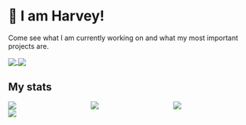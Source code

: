 # 👋 I am Harvey!

Come see what I am currently working on and what my most important projects are.

<a href="https://github.com/Gerald12344/.HarveyLanguage">
  <!-- Change the `github-readme-stats.anuraghazra1.vercel.app` to `github-readme-stats.vercel.app`  -->
  <img align="center" src="https://github-readme-stats-anuraghazra1.vercel.app/api/pin/?username=Gerald12344&repo=.Harvey&theme=dark" />
</a>
<a href="https://github.com/Gerald12344/GCSE_Machine_Learning_Neural_Network">
  <!-- Change the `github-readme-stats.anuraghazra1.vercel.app` to `github-readme-stats.vercel.app`  -->
  <img align="center" src="https://github-readme-stats-anuraghazra1.vercel.app/api/pin/?username=Gerald12344&repo=GCSE_Machine_Learning&theme=dark" />
</a>

## My stats
<div style="display: grid;grid-template-columns: auto auto auto;">
  <a href="https://github.com/Gerald12344">
    <!-- Change the `github-readme-stats.anuraghazra1.vercel.app` to `github-readme-stats.vercel.app`  -->
    <img align="center" src="https://streak-stats.demolab.com?user=Gerald12344&theme=dark" />
  </a>  

  <a href="https://github.com/Gerald12344">
    <img align="center" src="https://github-readme-stats.vercel.app/api?username=Gerald12344&show_icons=true&theme=dark&count_private=true"></img>
  </a>


  <a href="https://github.com/Gerald12344">
    <!-- Change the `github-readme-stats.anuraghazra1.vercel.app` to `github-readme-stats.vercel.app`  -->
    <img align="center" src="https://github-readme-stats.vercel.app/api/wakatime?username=Gerald12344&theme=dark&layout=compact" />
  </a>    
  <a href="https://github.com/Gerald12344" style="width:100%;height:100%">
    <!-- Change the `github-readme-stats.anuraghazra1.vercel.app` to `github-readme-stats.vercel.app`  -->
    <img align="center" src="https://github-readme-stats.vercel.app/api/top-langs/?username=Gerald12344&hide=python&langs_count=12a&theme=dark&layout=compact" />
  </a>
</div>
